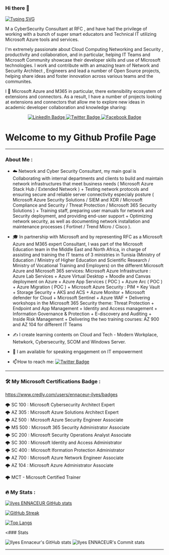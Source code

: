 ### Hi there 👋 

[![Typing SVG](https://readme-typing-svg.demolab.com/?lines=My+Name+is+ilyes+ENNACEUR;29+Years+old+from+Tunisia)](https://git.io/typing-svg)

M a CyberSecurity Consultant at RFC , and have had the privilege of working with a bunch of super smart educators and Technical IT utilizing Microsoft Azure tools and services.

I'm extremely passionate about Cloud Computing Networking and Security , productivity and collaboration, and in particular, helping IT Teams and Microsoft Community showcase their developer skills and use of Microsoft technologies. I work and contribute with an amazing team of Network and Security Architect , Engineers and lead a number of Open Source projects, helping share ideas and foster innovation across various teams and the communites.

I 💖 Microsoft Azure and M365 in particular, there extensibility ecosystem of extensions and connectors. As a result, I have a number of projects looking at extensions and connectors that allow me to explore new ideas in academic developer collaboration and knowledge sharing:

<div id="badges" align="center">
  <a href="https://linkedin.com/in/ennaceur-ilyess">
    <img src="https://img.shields.io/badge/LinkedIn-blue?style=for-the-badge&logo=linkedin&logoColor=white" alt="LinkedIn Badge"/>
  </a>
  <a href="https://twitter.com/ilyes_Ennaceur">
    <img src="https://img.shields.io/badge/Twitter-blue?style=for-the-badge&logo=twitter&logoColor=white" alt="Twitter Badge"/>
  </a>
   <a href="https://facebook.com/ennaceur.ilyes">
    <img src="https://img.shields.io/badge/facebook-blue?style=for-the-badge&logo=facebook&logoColor=white" alt="Facebook Badge"/>
  </a>
</div>
<h1>
Welcome to my Github Profile Page
</h1>
</div>

---
### About Me :
- :cloud: Network and Cyber Security Consultant, my main goal is Collaborating with internal departments and clients to build and maintain network infrastructures that meet business needs ( Microsoft Azure Stack Hub / Extended Network ) + Testing network protocols and ensuring secure and reliable server connectivity especialy posture ( Microsoft Azure Security Solutions / SIEM and XDR / Microsoft Compliance and Security / Threat Protection / Microsoft 365 Security Solutions ) + Training staff, preparing user manuals for network and Security deployment, and providing end-user support + Optimizing network security, as well as documenting network installation and maintenance processes ( Fortinet / Trend Micro / Cisco ).
- :mortar_board: In partnership with Microsoft and by representing RFC as a Microsoft Azure and M365 expert Consultant, I was part of the Microsoft Education team in the Middle East and North Africa, in charge of assisting and training the IT teams of 3 ministries in Tunisia (Ministry of Education / Ministry of Higher Education and Scientific Research / Ministry of Vocational Training and Employers) on the different Microsoft Azure and Microsoft 365 services: Microsoft Azure Infrastructure : Azure Lab Services + Azure Virtual Desktop + Moodle and Canvas deployment on Azure + Azure App Services ( POC ) + Azure Arc ( POC ) + Azure Migration ( POC ) + Microsoft Azure Security : PIM + Key Vault + Storage Security + AKS and ACS + Azure Monitor + Microsoft defender for Cloud + Microsoft Sentinel + Azure WAF + Delivering workshops in the Microsoft 365 Security theme: Threat Protection + Endpoint and App Management + Identity and Access management + Information Governance & Protection + E-discovery and Auditing + Inside Risk Management + Delivering the two training courses: AZ 900 and AZ 104 for different IT Teams
- ✍️ I create learning contents on Cloud and Tech - Modern Workplace, Netwkork, Cybersecurity, SCOM and Windows Server.
- :loudspeaker: I am available for speaking engagement on IT empowerment

- :mailbox:How to reach me: [![Twitter Badge](https://img.shields.io/badge/Twitter-blue?style=for-the-badge&logo=twitter&logoColor=white)](https://twitter.com/ilyes_ennaceur)

---

### :hammer_and_wrench: My Microsoft Certifications Badge :

https://www.credly.com/users/ennaceur-ilyes/badges

🌩️ SC 100 : Microsoft Cybersecurity Architect Expert <br>
🌩️ AZ 305 : Microsoft Azure Solutions Architect Expert <br>
🌩️ AZ 500 : Microsoft Azure Security Engineer Associate <br>
🌩️ MS 500 : Microsoft 365 Security Administrator Associate <br>
🌩️ SC 200 : Microsoft Security Operations Analyst Associate <br>
🌩️ SC 300 : Microsoft Identity and Access Administrator <br>
🌩️ SC 400 : Microsoft Iformation Protection Administrator <br>
🌩️ AZ 700 : Microsoft Azure Network Engineer Associate <br>
🌩️ AZ 104 : Microsoft Azure Administrator Associate <br>

🌩️ MCT - Microsoft Certified Trainer 



### :fire: My Stats :

[![ilyes ENNACEUR GitHub stats](https://github-readme-stats.vercel.app/api?username=ilyesdoingthings&show_icons=true)](https://github.com/anuraghazra/github-readme-stats)

[![GitHub Streak](http://github-readme-streak-stats.herokuapp.com?user=ilyesdoingthings&theme=cobalt)](https://git.io/streak-stats)

[![Top Langs](https://github-readme-stats.vercel.app/api/top-langs/?username=ilyesdoingthings&layout=compact)](https://github.com/anuraghazra/github-readme-stats)

<### Stats

![Ilyes Ennaceur's GitHub stats](https://github-readme-stats.vercel.app/api?username=ilyesdoingthings&show_icons=true&theme=onedark)
![Ilyes ENNACEUR's Commit stats](https://github-profile-summary-cards.vercel.app/api/cards/profile-details?username=ilyesdoingthings&theme=github_dark)

---




